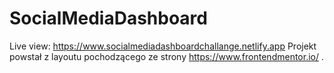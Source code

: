 # SocialMediaDashboard
Live view: https://www.socialmediadashboardchallange.netlify.app 
Projekt powstał z layoutu pochodzącego ze strony https://www.frontendmentor.io/ .
